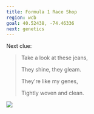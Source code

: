 ```yaml
---
title: Formula 1 Race Shop
region: wcb
goal: 40.52438, -74.46336
next: genetics
---
```


Next clue:

> Take a look at these jeans,
>
> They shine, they gleam.
>
> They're like my genes,
>
> Tightly woven and clean.

![](https://uniqlo.scene7.com/is/image/UNIQLO/goods_65_401454?$detail$)
